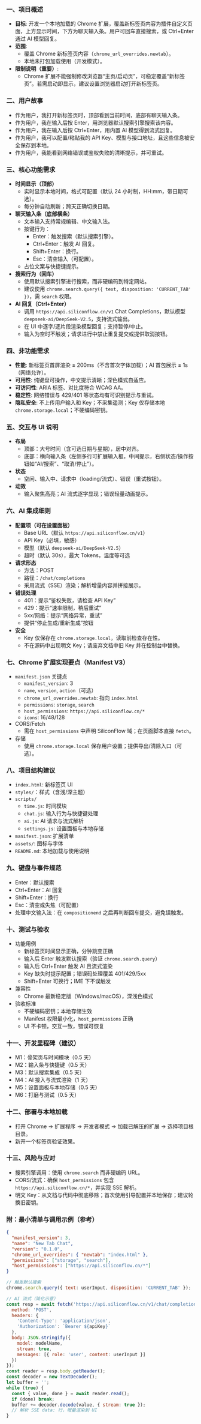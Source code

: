 
### 一、项目概述
- **目标**: 开发一个本地加载的 Chrome 扩展，覆盖新标签页内容为插件自定义页面，上方显示时间，下方为聊天输入条。用户可回车直接搜索，或 Ctrl+Enter 通过 AI 模型回复。
- **范围**:
  - 覆盖 Chrome 新标签页内容（`chrome_url_overrides.newtab`）。
  - 本地未打包加载使用（开发模式）。
- **限制说明（重要）**:
  - Chrome 扩展不能强制修改浏览器“主页/启动页”，可稳定覆盖“新标签页”。若需启动即显示，建议设置浏览器启动打开新标签页。

### 二、用户故事
- 作为用户，我打开新标签页时，顶部看到当前时间，底部有聊天输入条。
- 作为用户，我在输入后按 Enter，用浏览器默认搜索引擎搜索该内容。
- 作为用户，我在输入后按 Ctrl+Enter，用内置 AI 模型得到流式回复。
- 作为用户，我可以配置/粘贴我的 API Key、模型与接口地址，且这些信息被安全保存到本地。
- 作为用户，我能看到网络错误或鉴权失败的清晰提示，并可重试。

### 三、核心功能需求
- **时间显示（顶部）**
  - 实时显示本地时间，格式可配置（默认 24 小时制，HH:mm，带日期可选）。
  - 每分钟自动刷新；跨天正确切换日期。
- **聊天输入条（底部横条）**
  - 文本输入支持常规编辑、中文输入法。
  - 按键行为：
    - Enter：触发搜索（默认搜索引擎）。
    - Ctrl+Enter：触发 AI 回复。
    - Shift+Enter：换行。
    - Esc：清空输入（可配置）。
  - 占位文案与快捷键提示。
- **搜索行为（回车）**
  - 使用默认搜索引擎进行搜索，而非硬编码到特定网站。
  - 建议使用 `chrome.search.query({ text, disposition: 'CURRENT_TAB' })`，需 `search` 权限。
- **AI 回复（Ctrl+Enter）**
  - 调用 `https://api.siliconflow.cn/v1` Chat Completions，默认模型 `deepseek-ai/DeepSeek-V2.5`，支持流式输出。
  - 在 UI 中逐字/逐片段渲染模型回复；支持暂停/中止。
  - 输入为空时不触发；请求进行中禁止重复提交或提供取消按钮。

### 四、非功能需求
- **性能**: 新标签页首屏渲染 ≤ 200ms（不含首次字体加载）；AI 首包展示 ≤ 1s（网络允许）。
- **可用性**: 纯键盘可操作，中文提示清晰；深色模式自适应。
- **可访问性**: ARIA 标签、对比度符合 WCAG AA。
- **稳定性**: 网络错误与 429/401 等状态均有可识别提示与重试。
- **隐私安全**: 不上传用户输入和 Key；不采集遥测；Key 仅存储本地 `chrome.storage.local`；不硬编码密钥。

### 五、交互与 UI 说明
- **布局**
  - 顶部：大号时间（含可选日期与星期），居中对齐。
  - 底部：横向输入条（左侧多行可扩展输入框，中间提示，右侧状态/操作按钮如“AI/搜索”、“取消/停止”）。
- **状态**
  - 空闲、输入中、请求中（loading/流式）、错误（重试按钮）。
- **动效**
  - 输入聚焦高亮；AI 流式逐字显现；错误轻量动画提示。

### 六、AI 集成细则
- **配置项（可在设置面板）**
  - Base URL（默认 `https://api.siliconflow.cn/v1`）
  - API Key（必填，敏感）
  - 模型（默认 `deepseek-ai/DeepSeek-V2.5`）
  - 超时（默认 30s），最大 Tokens，温度等可选
- **请求形态**
  - 方法：POST
  - 路径：`/chat/completions`
  - 采用流式（SSE）渲染；解析增量内容并拼接展示。
- **错误处理**
  - 401：提示“鉴权失败，请检查 API Key”
  - 429：提示“速率限制，稍后重试”
  - 5xx/网络：提示“网络异常，重试”
  - 提供“停止生成/重新生成”按钮
- **安全**
  - Key 仅保存在 `chrome.storage.local`，读取前检查存在性。
  - 不在源码中出现明文 Key；请废弃文档中旧 Key 并在控制台中替换。

### 七、Chrome 扩展实现要点（Manifest V3）
- `manifest.json` 关键点
  - `manifest_version`: 3
  - `name`, `version`, `action`（可选）
  - `chrome_url_overrides.newtab`: 指向 `index.html`
  - `permissions`: `storage`, `search`
  - `host_permissions`: `https://api.siliconflow.cn/*`
  - `icons`: 16/48/128
- CORS/Fetch
  - 需在 `host_permissions` 中声明 SiliconFlow 域；在页面脚本直接 `fetch`。
- 存储
  - 使用 `chrome.storage.local` 保存用户设置；提供导出/清除入口（可选）。

### 八、项目结构建议
- `index.html`: 新标签页 UI
- `styles/`：样式（含浅/深主题）
- `scripts/`
  - `time.js`: 时间模块
  - `chat.js`: 输入行为与快捷键处理
  - `ai.js`: AI 请求与流式解析
  - `settings.js`: 设置面板与本地存储
- `manifest.json`: 扩展清单
- `assets/`: 图标与字体
- `README.md`: 本地加载与使用说明

### 九、键盘与事件规范
- Enter：默认搜索
- Ctrl+Enter：AI 回复
- Shift+Enter：换行
- Esc：清空或失焦（可配置）
- 处理中文输入法：在 `compositionend` 之后再判断回车提交，避免误触发。

### 十、测试与验收
- 功能用例
  - 新标签页时间显示正确，分钟跳变正确
  - 输入后 Enter 触发默认搜索（验证 `chrome.search.query`）
  - 输入后 Ctrl+Enter 触发 AI 且流式渲染
  - Key 缺失时提示配置；错误码处理覆盖 401/429/5xx
  - Shift+Enter 可换行；IME 下不误触发
- 兼容性
  - Chrome 最新稳定版（Windows/macOS），深浅色模式
- 验收标准
  - 不硬编码密钥；本地存储生效
  - Manifest 权限最小化，`host_permissions` 正确
  - UI 不卡顿，交互一致，错误可恢复

### 十一、开发里程碑（建议）
- M1：骨架页与时间模块（0.5 天）
- M2：输入条与快捷键（0.5 天）
- M3：默认搜索集成（0.5 天）
- M4：AI 接入与流式渲染（1 天）
- M5：设置面板与本地存储（0.5 天）
- M6：打磨与测试（0.5 天）

### 十二、部署与本地加载
- 打开 Chrome → 扩展程序 → 开发者模式 → 加载已解压的扩展 → 选择项目根目录。
- 新开一个标签页验证效果。

### 十三、风险与应对
- 搜索引擎调用：使用 `chrome.search` 而非硬编码 URL。
- CORS/流式：确保 `host_permissions` 包含 `https://api.siliconflow.cn/*`，并实现 SSE 解析。
- 明文 Key：从文档与代码中彻底移除；首次使用引导配置并本地保存；建议轮换旧密钥。

### 附：最小清单与调用示例（参考）
```json
{
  "manifest_version": 3,
  "name": "New Tab Chat",
  "version": "0.1.0",
  "chrome_url_overrides": { "newtab": "index.html" },
  "permissions": ["storage", "search"],
  "host_permissions": ["https://api.siliconflow.cn/*"]
}
```

```javascript
// 触发默认搜索
chrome.search.query({ text: userInput, disposition: 'CURRENT_TAB' });

// AI 流式（简化示意）
const resp = await fetch('https://api.siliconflow.cn/v1/chat/completions', {
  method: 'POST',
  headers: {
    'Content-Type': 'application/json',
    'Authorization': `Bearer ${apiKey}`
  },
  body: JSON.stringify({
    model: modelName,
    stream: true,
    messages: [{ role: 'user', content: userInput }]
  })
});
const reader = resp.body.getReader();
const decoder = new TextDecoder();
let buffer = '';
while (true) {
  const { value, done } = await reader.read();
  if (done) break;
  buffer += decoder.decode(value, { stream: true });
  // 解析 SSE data: 行，增量渲染到 UI
}
```